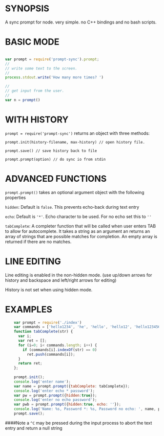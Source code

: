 # SYNOPSIS
A sync prompt for node. very simple. no C++ bindings and no bash scripts.


# BASIC MODE
```js

var prompt = require('prompt-sync').prompt;
//
// write some text to the screen.
//
process.stdout.write('How many more times? ')

//
// get input from the user.
//
var n = prompt()
```
# WITH HISTORY
`prompt = require('prompt-sync')` returns an object with three methods:

`prompt.init(history-filename, max-history) // open history file.`

`prompt.save() // save history back to file`

`prompt.prompt(option) // do sync io from stdin`



# ADVANCED FUNCTIONS
`prompt.prompt()` takes an optional argument object with the following properties

`hidden`: Default is `false`. This prevents echo-back during text entry

`echo`: Default is `'*'`. Echo character to be used. For no echo set this to `''`

`tabComplete`: A completer function that will be called when user enters TAB to allow for autocomplete. It takes
a string as an argument an returns an array of strings that are possible matches for completion. An empty array 
is returned if there are no matches.

# LINE EDITING
Line editing is enabled in the non-hidden mode. (use up/down arrows for history and backspace and left/right arrows for editing)

History is not set when using hidden mode.

# EXAMPLES

```js
    var prompt = require('./index') 
    var commands = ['hello1234', 'he', 'hello', 'hello12', 'hello123456'];
    function tabComplete(str) {
      var i;
      var ret = [];
      for (i=0; i< commands.length; i++) {
        if (commands[i].indexOf(str) == 0)
          ret.push(commands[i]);
      }
      return ret;
    };
  
    prompt.init();
    console.log('enter name');
    var name = prompt.prompt({tabComplete: tabComplete});
    console.log('enter echo * password');
    var pw = prompt.prompt({hidden:true});
    console.log('enter no echo password');
    var pwb = prompt.prompt({hidden:true, echo: ''});  
    console.log('Name: %s, Password *: %s, Password no echo: ', name, pw, pwb);
    prompt.save();
```
####Note
a `^C` may be pressed during the input process to abort the text entry and return a null string



